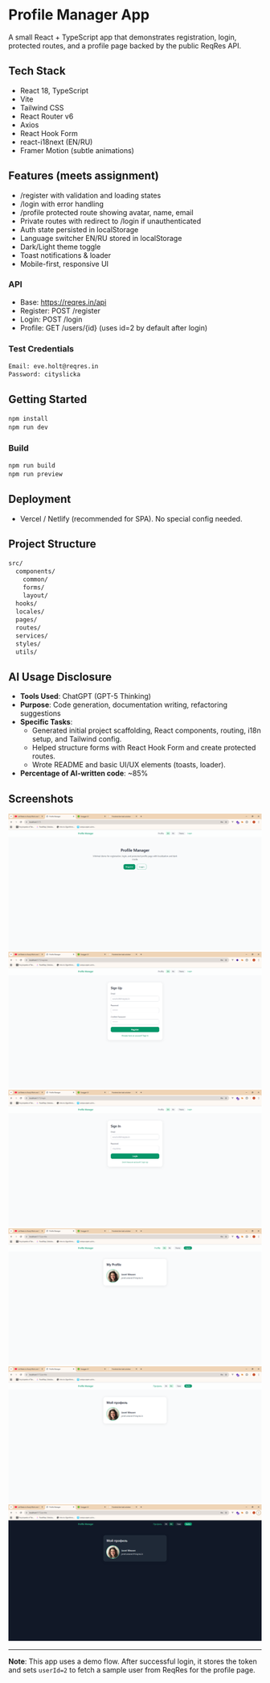 # Profile Manager App

A small React + TypeScript app that demonstrates registration, login, protected routes, and a profile page backed by the public ReqRes API.

## Tech Stack
- React 18, TypeScript
- Vite
- Tailwind CSS
- React Router v6
- Axios
- React Hook Form
- react-i18next (EN/RU)
- Framer Motion (subtle animations)

## Features (meets assignment)
- /register with validation and loading states
- /login with error handling
- /profile protected route showing avatar, name, email
- Private routes with redirect to /login if unauthenticated
- Auth state persisted in localStorage
- Language switcher EN/RU stored in localStorage
- Dark/Light theme toggle
- Toast notifications & loader
- Mobile-first, responsive UI

### API
- Base: https://reqres.in/api
- Register: POST /register
- Login: POST /login
- Profile: GET /users/{id} (uses id=2 by default after login)

### Test Credentials
```
Email: eve.holt@reqres.in
Password: cityslicka
```

## Getting Started

```bash
npm install
npm run dev
```

### Build
```bash
npm run build
npm run preview
```

## Deployment
- Vercel / Netlify (recommended for SPA). No special config needed.

## Project Structure
```
src/
  components/
    common/
    forms/
    layout/
  hooks/
  locales/
  pages/
  routes/
  services/
  styles/
  utils/
```

## AI Usage Disclosure

- **Tools Used**: ChatGPT (GPT-5 Thinking)
- **Purpose**: Code generation, documentation writing, refactoring suggestions
- **Specific Tasks**:
  - Generated initial project scaffolding, React components, routing, i18n setup, and Tailwind config.
  - Helped structure forms with React Hook Form and create protected routes.
  - Wrote README and basic UI/UX elements (toasts, loader).
- **Percentage of AI-written code**: ~85%

## Screenshots

![Entrance](./public/first%20page.png)
![Registration page](./public/register.png)
![Login page](./public/login.png)
![Profile page](./public/profile%20page.png)
![Profile page on Russian](./public/russian%20version.png)
![Profile page on dark theme](./public/dark%20version.png)

---

**Note**: This app uses a demo flow. After successful login, it stores the token and sets `userId=2` to fetch a sample user from ReqRes for the profile page.
